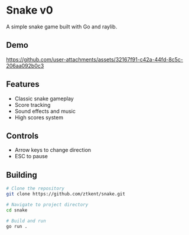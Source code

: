 # Snake v0

A simple snake game built with Go and raylib.

## Demo

https://github.com/user-attachments/assets/32167f91-c42a-44fd-8c5c-206aa092b0c3

## Features

- Classic snake gameplay
- Score tracking
- Sound effects and music
- High scores system

## Controls

- Arrow keys to change direction
- ESC to pause

## Building

```bash
# Clone the repository
git clone https://github.com/ztkent/snake.git

# Navigate to project directory
cd snake

# Build and run
go run .
```
